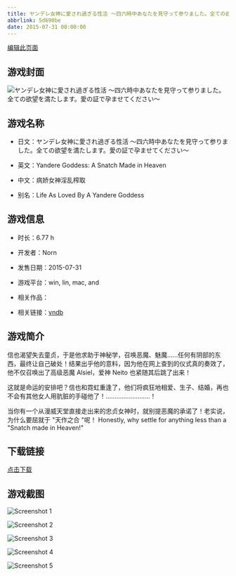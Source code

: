 ```yaml
---
title: ヤンデレ女神に愛され過ぎる性活 ～四六時中あなたを見守って参りました。全ての欲望を満たします。愛の証で孕ませてください～
abbrlink: 5d690be
date: 2015-07-31 00:00:00
---
```

[编辑此页面](https://github.com/ACG-3/ADV3-source/blob/main/source/_posts/games/%E3%83%A4%E3%83%B3%E3%83%87%E3%83%AC%E5%A5%B3%E7%A5%9E%E3%81%AB%E6%84%9B%E3%81%95%E3%82%8C%E9%81%8E%E3%81%8E%E3%82%8B%E6%80%A7%E6%B4%BB%20%EF%BD%9E%E5%9B%9B%E5%85%AD%E6%99%82%E4%B8%AD%E3%81%82%E3%81%AA%E3%81%9F%E3%82%92%E8%A6%8B%E5%AE%88%E3%81%A3%E3%81%A6%E5%8F%82%E3%82%8A%E3%81%BE%E3%81%97%E3%81%9F%E3%80%82%E5%85%A8%E3%81%A6%E3%81%AE%E6%AC%B2%E6%9C%9B%E3%82%92%E6%BA%80%E3%81%9F%E3%81%97%E3%81%BE%E3%81%99%E3%80%82%E6%84%9B%E3%81%AE%E8%A8%BC%E3%81%A7%E5%AD%95%E3%81%BE%E3%81%9B%E3%81%A6%E3%81%8F%E3%81%A0%E3%81%95%E3%81%84%EF%BD%9E.md)

## 游戏封面

![ヤンデレ女神に愛され過ぎる性活 ～四六時中あなたを見守って参りました。全ての欲望を満たします。愛の証で孕ませてください～](https://pan.timero.xyz/d/onedrive/img_lib_001/%E3%83%A4%E3%83%B3%E3%83%87%E3%83%AC%E5%A5%B3%E7%A5%9E%E3%81%AB%E6%84%9B%E3%81%95%E3%82%8C%E9%81%8E%E3%81%8E%E3%82%8B%E6%80%A7%E6%B4%BB%20%EF%BD%9E%E5%9B%9B%E5%85%AD%E6%99%82%E4%B8%AD%E3%81%82%E3%81%AA%E3%81%9F%E3%82%92%E8%A6%8B%E5%AE%88%E3%81%A3%E3%81%A6%E5%8F%82%E3%82%8A%E3%81%BE%E3%81%97%E3%81%9F%E3%80%82%E5%85%A8%E3%81%A6%E3%81%AE%E6%AC%B2%E6%9C%9B%E3%82%92%E6%BA%80%E3%81%9F%E3%81%97%E3%81%BE%E3%81%99%E3%80%82%E6%84%9B%E3%81%AE%E8%A8%BC%E3%81%A7%E5%AD%95%E3%81%BE%E3%81%9B%E3%81%A6%E3%81%8F%E3%81%A0%E3%81%95%E3%81%84%EF%BD%9E_cover.avif)


## 游戏名称

- 日文：ヤンデレ女神に愛され過ぎる性活 ～四六時中あなたを見守って参りました。全ての欲望を満たします。愛の証で孕ませてください～
- 英文：Yandere Goddess: A Snatch Made in Heaven
- 中文：病娇女神淫乱榨取

- 别名：Life As Loved By A Yandere Goddess


## 游戏信息

- 时长：6.77 h
- 开发者：Norn
- 发售日期：2015-07-31
- 游戏平台：win, lin, mac, and
- 相关作品：

- 相关链接：[vndb](https://vndb.org/v17939)


## 游戏简介

信也渴望失去童贞，于是他求助于神秘学，召唤恶魔、魅魔......任何有阴部的东西，最终让自己破处！结果出乎他的意料，因为他在网上查到的仪式真的奏效了，他不仅召唤出了高级恶魔 Alsiel，爱神 Neito 也紧随其后跳了出来！

这就是命运的安排吧？信也和霓虹重逢了，他们将疯狂地相爱、生子、结婚，再也不会有其他女人用肮脏的手碰他了！.........................！

当你有一个从漫威天堂直接走出来的忠贞女神时，就别提恶魔的承诺了！老实说，为什么要屈就于 "天作之合 "呢！ Honestly, why settle for anything less than a "Snatch made in Heaven!"




## 下载链接

[点击下载](https://pan.timero.xyz/onedrive/adv_lib_001/%E3%83%A4%E3%83%B3%E3%83%87%E3%83%AC%E5%A5%B3%E7%A5%9E%E3%81%AB%E6%84%9B%E3%81%95%E3%82%8C%E9%81%8E%E3%81%8E%E3%82%8B%E6%80%A7%E6%B4%BB%20%EF%BD%9E%E5%9B%9B%E5%85%AD%E6%99%82%E4%B8%AD%E3%81%82%E3%81%AA%E3%81%9F%E3%82%92%E8%A6%8B%E5%AE%88%E3%81%A3%E3%81%A6%E5%8F%82%E3%82%8A%E3%81%BE%E3%81%97%E3%81%9F%E3%80%82%E5%85%A8%E3%81%A6%E3%81%AE%E6%AC%B2%E6%9C%9B%E3%82%92%E6%BA%80%E3%81%9F%E3%81%97%E3%81%BE%E3%81%99%E3%80%82%E6%84%9B%E3%81%AE%E8%A8%BC%E3%81%A7%E5%AD%95%E3%81%BE%E3%81%9B%E3%81%A6%E3%81%8F%E3%81%A0%E3%81%95%E3%81%84%EF%BD%9E)


## 游戏截图


![Screenshot 1](https://pan.timero.xyz/d/onedrive/img_lib_001/%E3%83%A4%E3%83%B3%E3%83%87%E3%83%AC%E5%A5%B3%E7%A5%9E%E3%81%AB%E6%84%9B%E3%81%95%E3%82%8C%E9%81%8E%E3%81%8E%E3%82%8B%E6%80%A7%E6%B4%BB%20%EF%BD%9E%E5%9B%9B%E5%85%AD%E6%99%82%E4%B8%AD%E3%81%82%E3%81%AA%E3%81%9F%E3%82%92%E8%A6%8B%E5%AE%88%E3%81%A3%E3%81%A6%E5%8F%82%E3%82%8A%E3%81%BE%E3%81%97%E3%81%9F%E3%80%82%E5%85%A8%E3%81%A6%E3%81%AE%E6%AC%B2%E6%9C%9B%E3%82%92%E6%BA%80%E3%81%9F%E3%81%97%E3%81%BE%E3%81%99%E3%80%82%E6%84%9B%E3%81%AE%E8%A8%BC%E3%81%A7%E5%AD%95%E3%81%BE%E3%81%9B%E3%81%A6%E3%81%8F%E3%81%A0%E3%81%95%E3%81%84%EF%BD%9E_Screenshot_1.avif)

![Screenshot 2](https://pan.timero.xyz/d/onedrive/img_lib_001/%E3%83%A4%E3%83%B3%E3%83%87%E3%83%AC%E5%A5%B3%E7%A5%9E%E3%81%AB%E6%84%9B%E3%81%95%E3%82%8C%E9%81%8E%E3%81%8E%E3%82%8B%E6%80%A7%E6%B4%BB%20%EF%BD%9E%E5%9B%9B%E5%85%AD%E6%99%82%E4%B8%AD%E3%81%82%E3%81%AA%E3%81%9F%E3%82%92%E8%A6%8B%E5%AE%88%E3%81%A3%E3%81%A6%E5%8F%82%E3%82%8A%E3%81%BE%E3%81%97%E3%81%9F%E3%80%82%E5%85%A8%E3%81%A6%E3%81%AE%E6%AC%B2%E6%9C%9B%E3%82%92%E6%BA%80%E3%81%9F%E3%81%97%E3%81%BE%E3%81%99%E3%80%82%E6%84%9B%E3%81%AE%E8%A8%BC%E3%81%A7%E5%AD%95%E3%81%BE%E3%81%9B%E3%81%A6%E3%81%8F%E3%81%A0%E3%81%95%E3%81%84%EF%BD%9E_Screenshot_2.avif)

![Screenshot 3](https://pan.timero.xyz/d/onedrive/img_lib_001/%E3%83%A4%E3%83%B3%E3%83%87%E3%83%AC%E5%A5%B3%E7%A5%9E%E3%81%AB%E6%84%9B%E3%81%95%E3%82%8C%E9%81%8E%E3%81%8E%E3%82%8B%E6%80%A7%E6%B4%BB%20%EF%BD%9E%E5%9B%9B%E5%85%AD%E6%99%82%E4%B8%AD%E3%81%82%E3%81%AA%E3%81%9F%E3%82%92%E8%A6%8B%E5%AE%88%E3%81%A3%E3%81%A6%E5%8F%82%E3%82%8A%E3%81%BE%E3%81%97%E3%81%9F%E3%80%82%E5%85%A8%E3%81%A6%E3%81%AE%E6%AC%B2%E6%9C%9B%E3%82%92%E6%BA%80%E3%81%9F%E3%81%97%E3%81%BE%E3%81%99%E3%80%82%E6%84%9B%E3%81%AE%E8%A8%BC%E3%81%A7%E5%AD%95%E3%81%BE%E3%81%9B%E3%81%A6%E3%81%8F%E3%81%A0%E3%81%95%E3%81%84%EF%BD%9E_Screenshot_3.avif)

![Screenshot 4](https://pan.timero.xyz/d/onedrive/img_lib_001/%E3%83%A4%E3%83%B3%E3%83%87%E3%83%AC%E5%A5%B3%E7%A5%9E%E3%81%AB%E6%84%9B%E3%81%95%E3%82%8C%E9%81%8E%E3%81%8E%E3%82%8B%E6%80%A7%E6%B4%BB%20%EF%BD%9E%E5%9B%9B%E5%85%AD%E6%99%82%E4%B8%AD%E3%81%82%E3%81%AA%E3%81%9F%E3%82%92%E8%A6%8B%E5%AE%88%E3%81%A3%E3%81%A6%E5%8F%82%E3%82%8A%E3%81%BE%E3%81%97%E3%81%9F%E3%80%82%E5%85%A8%E3%81%A6%E3%81%AE%E6%AC%B2%E6%9C%9B%E3%82%92%E6%BA%80%E3%81%9F%E3%81%97%E3%81%BE%E3%81%99%E3%80%82%E6%84%9B%E3%81%AE%E8%A8%BC%E3%81%A7%E5%AD%95%E3%81%BE%E3%81%9B%E3%81%A6%E3%81%8F%E3%81%A0%E3%81%95%E3%81%84%EF%BD%9E_Screenshot_4.avif)

![Screenshot 5](https://pan.timero.xyz/d/onedrive/img_lib_001/%E3%83%A4%E3%83%B3%E3%83%87%E3%83%AC%E5%A5%B3%E7%A5%9E%E3%81%AB%E6%84%9B%E3%81%95%E3%82%8C%E9%81%8E%E3%81%8E%E3%82%8B%E6%80%A7%E6%B4%BB%20%EF%BD%9E%E5%9B%9B%E5%85%AD%E6%99%82%E4%B8%AD%E3%81%82%E3%81%AA%E3%81%9F%E3%82%92%E8%A6%8B%E5%AE%88%E3%81%A3%E3%81%A6%E5%8F%82%E3%82%8A%E3%81%BE%E3%81%97%E3%81%9F%E3%80%82%E5%85%A8%E3%81%A6%E3%81%AE%E6%AC%B2%E6%9C%9B%E3%82%92%E6%BA%80%E3%81%9F%E3%81%97%E3%81%BE%E3%81%99%E3%80%82%E6%84%9B%E3%81%AE%E8%A8%BC%E3%81%A7%E5%AD%95%E3%81%BE%E3%81%9B%E3%81%A6%E3%81%8F%E3%81%A0%E3%81%95%E3%81%84%EF%BD%9E_Screenshot_5.avif)

